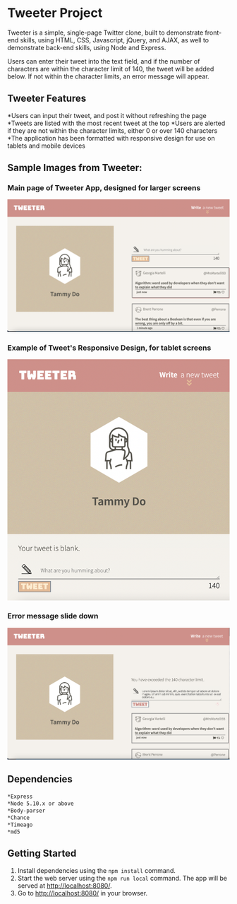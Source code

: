 # Tweeter Project

Tweeter is a simple, single-page Twitter clone, built to demonstrate front-end skills, using HTML, CSS, Javascript, jQuery, and AJAX, as well to demonstrate back-end skills, using Node and Express. 

Users can enter their tweet into the text field, and if the number of characters are within the character limit of 140, the tweet will be added below. If not within the character limits, an error message will appear. 

## Tweeter Features
*Users can input their tweet, and post it without refreshing the page
*Tweets are listed with the most recent tweet at the top
*Users are alerted if they are not within the character limits, either 0 or over 140 characters
*The application has been formatted with responsive design for use on tablets and mobile devices

## Sample Images from Tweeter:

### Main page of Tweeter App, designed for larger screens
!["Main page of Tweeter App"](https://github.com/tammyanndo/tweeter/blob/master/docs/tweeter-main-page.png)

### Example of Tweet's Responsive Design, for tablet screens
!["Example of Tweeter's Responsive Design"](https://github.com/tammyanndo/tweeter/blob/master/docs/tweeter-responsive-design.png)

### Error message slide down
!["Error message slide down when over 140 characters"](https://github.com/tammyanndo/tweeter/blob/master/docs/tweeter-over-character-message.png)

## Dependencies
```
*Express
*Node 5.10.x or above
*Body-parser
*Chance
*Timeago
*md5
```
## Getting Started

1. Install dependencies using the `npm install` command.
2. Start the web server using the `npm run local` command. The app will be served at <http://localhost:8080/>.
3. Go to <http://localhost:8080/> in your browser.


